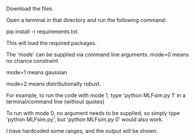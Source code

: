 Download the files. 

Open a terminal in that directory and run the following command:

pip install -r requirements.txt.

This will load the required packages.

The 'mode' can be supplied via command line arguments.
mode=0 means no chance constraint

mode=1 means gaussian

mode=2 means distributionally robust.

For example, to run the code with mode 1, type 'python MLFsim.py 1' in a terminal/command line (without quotes)

To run with mode 0, no argument needs to be supplied, so simply type 'python MLFsim.py', but 'python MLFsim.py 0' would also work.

I have hardcoded some ranges, and the output will be shown.
